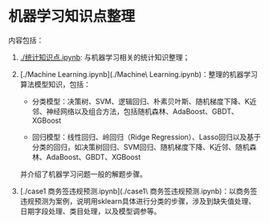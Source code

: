 # 机器学习知识点整理

内容包括：

1. [./统计知识点.ipynb](./统计知识点.ipynb): 与机器学习相关的统计知识整理；

2. [./Machine Learning.ipynb](./Machine\ Learning.ipynb)：整理的机器学习算法模型知识，包括：

    - 分类模型：决策树、SVM、逻辑回归、朴素贝叶斯、随机梯度下降、K近邻、神经网络以及组合方法，包括随机森林、AdaBoost、GBDT、XGBoost

    - 回归模型：线性回归、岭回归（Ridge Regression）、Lasso回归以及基于分类的回归，如决策树回归、SVM回归、随机梯度下降、K近邻、随机森林、AdaBoost、GBDT、XGBoost
    
    并介绍了机器学习问题一般的解题步骤。

3. [./case1 商务签违规预测.ipynb](./case1\ 商务签违规预测.ipynb)：以商务签违规预测为案例，说明用sklearn具体进行分类的步骤，涉及到缺失值处理、日期字段处理、类目处理，以及模型调参等。
